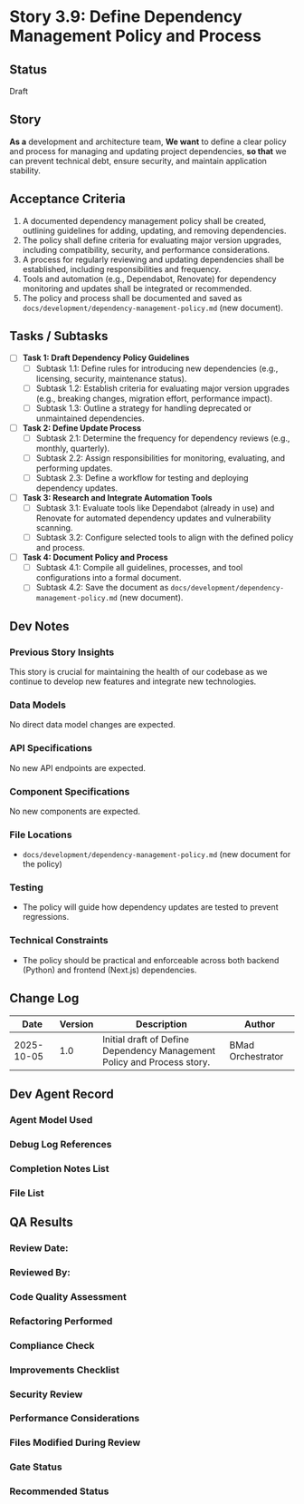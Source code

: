 # Story 3.9: Define Dependency Management Policy and Process

## Status
Draft

## Story
**As a** development and architecture team,
**We want** to define a clear policy and process for managing and updating project dependencies,
**so that** we can prevent technical debt, ensure security, and maintain application stability.

## Acceptance Criteria
1.  A documented dependency management policy shall be created, outlining guidelines for adding, updating, and removing dependencies.
2.  The policy shall define criteria for evaluating major version upgrades, including compatibility, security, and performance considerations.
3.  A process for regularly reviewing and updating dependencies shall be established, including responsibilities and frequency.
4.  Tools and automation (e.g., Dependabot, Renovate) for dependency monitoring and updates shall be integrated or recommended.
5.  The policy and process shall be documented and saved as `docs/development/dependency-management-policy.md` (new document).

## Tasks / Subtasks
- [ ] **Task 1: Draft Dependency Policy Guidelines**
  - [ ] Subtask 1.1: Define rules for introducing new dependencies (e.g., licensing, security, maintenance status).
  - [ ] Subtask 1.2: Establish criteria for evaluating major version upgrades (e.g., breaking changes, migration effort, performance impact).
  - [ ] Subtask 1.3: Outline a strategy for handling deprecated or unmaintained dependencies.
- [ ] **Task 2: Define Update Process**
  - [ ] Subtask 2.1: Determine the frequency for dependency reviews (e.g., monthly, quarterly).
  - [ ] Subtask 2.2: Assign responsibilities for monitoring, evaluating, and performing updates.
  - [ ] Subtask 2.3: Define a workflow for testing and deploying dependency updates.
- [ ] **Task 3: Research and Integrate Automation Tools**
  - [ ] Subtask 3.1: Evaluate tools like Dependabot (already in use) and Renovate for automated dependency updates and vulnerability scanning.
  - [ ] Subtask 3.2: Configure selected tools to align with the defined policy and process.
- [ ] **Task 4: Document Policy and Process**
  - [ ] Subtask 4.1: Compile all guidelines, processes, and tool configurations into a formal document.
  - [ ] Subtask 4.2: Save the document as `docs/development/dependency-management-policy.md` (new document).

## Dev Notes

### Previous Story Insights
This story is crucial for maintaining the health of our codebase as we continue to develop new features and integrate new technologies.

### Data Models
No direct data model changes are expected.

### API Specifications
No new API endpoints are expected.

### Component Specifications
No new components are expected.

### File Locations
- `docs/development/dependency-management-policy.md` (new document for the policy)

### Testing
- The policy will guide how dependency updates are tested to prevent regressions.

### Technical Constraints
- The policy should be practical and enforceable across both backend (Python) and frontend (Next.js) dependencies.

## Change Log
| Date | Version | Description | Author |
|---|---|---|---|
| 2025-10-05 | 1.0 | Initial draft of Define Dependency Management Policy and Process story. | BMad Orchestrator |

## Dev Agent Record
### Agent Model Used
### Debug Log References
### Completion Notes List
### File List

## QA Results

### Review Date:

### Reviewed By:

### Code Quality Assessment

### Refactoring Performed

### Compliance Check

### Improvements Checklist

### Security Review

### Performance Considerations

### Files Modified During Review

### Gate Status

### Recommended Status
